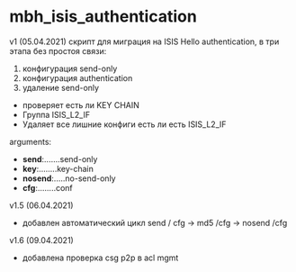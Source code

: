 # mbh_isis_authentication

v1 (05.04.2021)
скрипт для миграция на ISIS Hello authentication,
в три этапа без простоя связи:

1) конфигурация send-only
2) конфигурация authentication
3) удаление send-only

- проверяет есть ли KEY CHAIN
- Группа ISIS_L2_IF
- Удаляет все лишние конфиги есть ли есть ISIS_L2_IF

arguments:

- **send**:.......send-only
- **key**:........key-chain
- **nosend**:.....no-send-only
- **cfg**:........conf


v1.5 (06.04.2021)

- добавлен автоматический цикл send / cfg -> md5 /cfg -> nosend /cfg

v1.6 (09.04.2021)

- добавлена проверка csg p2p в acl mgmt
